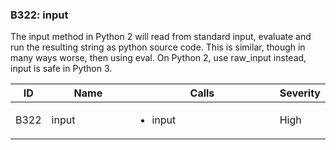 ### B322: input

The input method in Python 2 will read from standard input, evaluate and
run the resulting string as python source code. This is similar, though
in many ways worse, then using eval. On Python 2, use raw\_input
instead, input is safe in Python 3.

<table>
<colgroup>
<col style="width: 8%" />
<col style="width: 28%" />
<col style="width: 49%" />
<col style="width: 15%" />
</colgroup>
<thead>
<tr class="header">
<th>ID</th>
<th>Name</th>
<th>Calls</th>
<th>Severity</th>
</tr>
</thead>
<tbody>
<tr class="odd">
<td>B322</td>
<td>input</td>
<td><ul>
<li>input</li>
</ul></td>
<td>High</td>
</tr>
</tbody>
</table>
